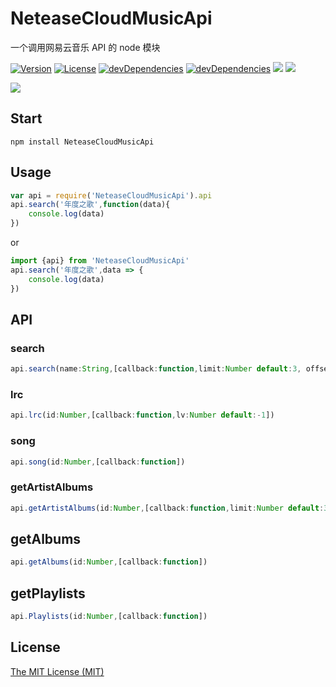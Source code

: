# NeteaseCloudMusicApi
一个调用网易云音乐 API 的 node 模块
<p>
<a href="https://www.npmjs.com/package/NeteaseCloudMusicApi"><img src="https://img.shields.io/npm/v/NeteaseCloudMusicApi.svg" alt="Version"></a>
<a href="https://www.npmjs.com/package/NeteaseCloudMusicApi"><img src="https://img.shields.io/npm/l/NeteaseCloudMusicApi.svg" alt="License"></a>
<a href="https://www.npmjs.com/package/NeteaseCloudMusicApi"><img src="https://img.shields.io/david/dev/binaryify/NeteaseCloudMusicApi.svg" alt="devDependencies" ></a>
<a href="https://www.npmjs.com/package/NeteaseCloudMusicApi"><img src="https://img.shields.io/david/binaryify/NeteaseCloudMusicApi.svg" alt="devDependencies" ></a>
<a href="https://codeclimate.com/github/Binaryify/NeteaseCloudMusicApi"><img src="https://codeclimate.com/github/Binaryify/NeteaseCloudMusicApi/badges/gpa.svg" /></a>
<a href="https://travis-ci.org/Binaryify/NeteaseCloudMusicApi"><img src="https://api.travis-ci.org/Binaryify/NeteaseCloudMusicApi.svg?branch=master" /></a>
</p>  

![](http://binaryify.github.io/images/api.jpg)

## Start
``` shell
npm install NeteaseCloudMusicApi
```

## Usage
``` javascript
var api = require('NeteaseCloudMusicApi').api
api.search('年度之歌',function(data){
    console.log(data)
})
```
or
``` javascript
import {api} from 'NeteaseCloudMusicApi'
api.search('年度之歌',data => {
    console.log(data)
})
```

## API

### search
``` javascript
api.search(name:String,[callback:function,limit:Number default:3, offset:Number default:0])
```

### lrc
``` javascript
api.lrc(id:Number,[callback:function,lv:Number default:-1])
```

### song

``` javascript
api.song(id:Number,[callback:function])
```

### getArtistAlbums

``` javascript
api.getArtistAlbums(id:Number,[callback:function,limit:Number default:3, offset:Number default:0])
```

## getAlbums

``` javascript
api.getAlbums(id:Number,[callback:function])
```

## getPlaylists

``` javascript
api.Playlists(id:Number,[callback:function])
```

## License
[The MIT License (MIT)](LICENSE)
